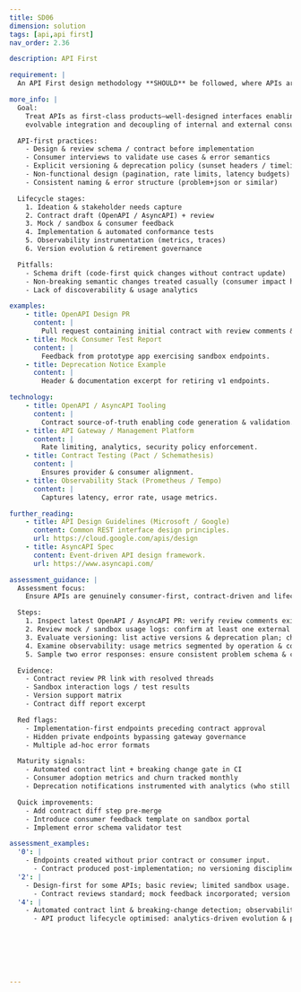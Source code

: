 ```yaml
---
title: SD06
dimension: solution
tags: [api,api first]
nav_order: 2.36

description: API First

requirement: |
  An API First design methodology **SHOULD** be followed, where APIs are at the forefront of the design process, functionality and data is exposed via APIs and the needs of the API consumer have been considered.

more_info: |
  Goal:
    Treat APIs as first-class products—well-designed interfaces enabling secure,
    evolvable integration and decoupling of internal and external consumers.

  API-first practices:
    - Design & review schema / contract before implementation
    - Consumer interviews to validate use cases & error semantics
    - Explicit versioning & deprecation policy (sunset headers / timeline)
    - Non-functional design (pagination, rate limits, latency budgets)
    - Consistent naming & error structure (problem+json or similar)

  Lifecycle stages:
    1. Ideation & stakeholder needs capture
    2. Contract draft (OpenAPI / AsyncAPI) + review
    3. Mock / sandbox & consumer feedback
    4. Implementation & automated conformance tests
    5. Observability instrumentation (metrics, traces)
    6. Version evolution & retirement governance

  Pitfalls:
    - Schema drift (code-first quick changes without contract update)
    - Non-breaking semantic changes treated casually (consumer impact hidden)
    - Lack of discoverability & usage analytics

examples: 
    - title: OpenAPI Design PR
      content: |
        Pull request containing initial contract with review comments & decisions.
    - title: Mock Consumer Test Report
      content: |
        Feedback from prototype app exercising sandbox endpoints.
    - title: Deprecation Notice Example
      content: |
        Header & documentation excerpt for retiring v1 endpoints.

technology:
    - title: OpenAPI / AsyncAPI Tooling
      content: |
        Contract source-of-truth enabling code generation & validation.
    - title: API Gateway / Management Platform
      content: |
        Rate limiting, analytics, security policy enforcement.
    - title: Contract Testing (Pact / Schemathesis)
      content: |
        Ensures provider & consumer alignment.
    - title: Observability Stack (Prometheus / Tempo)
      content: |
        Captures latency, error rate, usage metrics.

further_reading:
    - title: API Design Guidelines (Microsoft / Google)
      content: Common REST interface design principles.
      url: https://cloud.google.com/apis/design
    - title: AsyncAPI Spec
      content: Event-driven API design framework.
      url: https://www.asyncapi.com/

assessment_guidance: |
  Assessment focus:
    Ensure APIs are genuinely consumer-first, contract-driven and lifecycle-managed from design through production.

  Steps:
    1. Inspect latest OpenAPI / AsyncAPI PR: verify review comments exist & were addressed prior to implementation.
    2. Review mock / sandbox usage logs: confirm at least one external (or distinct internal) consumer tested before build completion.
    3. Evaluate versioning: list active versions & deprecation plan; check for undocumented breaking changes (contract diff reports).
    4. Examine observability: usage metrics segmented by operation & consumer type; latency/error SLO adherence.
    5. Sample two error responses: ensure consistent problem schema & correlation IDs.

  Evidence:
    - Contract review PR link with resolved threads
    - Sandbox interaction logs / test results
    - Version support matrix
    - Contract diff report excerpt

  Red flags:
    - Implementation-first endpoints preceding contract approval
    - Hidden private endpoints bypassing gateway governance
    - Multiple ad-hoc error formats

  Maturity signals:
    - Automated contract lint + breaking change gate in CI
    - Consumer adoption metrics and churn tracked monthly
    - Deprecation notifications instrumented with analytics (who still on vX)

  Quick improvements:
    - Add contract diff step pre-merge
    - Introduce consumer feedback template on sandbox portal
    - Implement error schema validator test

assessment_examples:
  '0': |
    - Endpoints created without prior contract or consumer input.
      - Contract produced post-implementation; no versioning discipline.
  '2': |
    - Design-first for some APIs; basic review; limited sandbox usage.
      - Contract reviews standard; mock feedback incorporated; version matrix tracked.
  '4': |
    - Automated contract lint & breaking-change detection; observability segmented by consumer.
      - API product lifecycle optimised: analytics-driven evolution & proactive deprecation governance.







---
```

